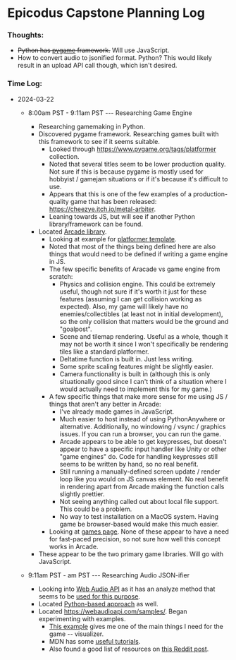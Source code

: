 # Epicodus Capstone Planning Log

### Thoughts:
* ~~Python has [pygame](https://www.pygame.org/news) framework.~~ Will use JavaScript.
* How to convert audio to jsonified format. Python? This would likely result in an upload API call though, which isn't desired.


### Time Log:
* 2024-03-22
  * 8:00am PST - 9:11am PST --- Researching Game Engine
    * Researching gamemaking in Python. 
    * Discovered pygame framework. Researching games built with this framework to see if it seems suitable.
      * Looked through https://www.pygame.org/tags/platformer collection.
      * Noted that several titles seem to be lower production quality. Not sure if this is because pygame is mostly used for hobbyist / gamejam situations or if it's because it's difficult to use.
      * Appears that this is one of the few examples of a production-quality game that has been released: https://cheezye.itch.io/metal-arbiter.
      * Leaning towards JS, but will see if another Python library/framework can be found.
    * Located [Arcade library](https://api.arcade.academy/en/latest/index.html).
      * Looking at example for [platformer template](https://api.arcade.academy/en/latest/examples/template_platformer.html#template-platformer).
      * Noted that most of the things being defined here are also things that would need to be defined if writing a game engine in JS.
      * The few specific benefits of Aracade vs game engine from scratch:
        * Physics and collision engine. This could be extremely useful, though not sure if it's worth it just for these features (assuming I can get collision working as expected). Also, my game will likely have no enemies/collectibles (at least not in initial development), so the only collision that matters would be the ground and "goalpost".
        * Scene and tilemap rendering. Useful as a whole, though it may not be worth it since I won't specifically be rendering tiles like a standard platformer.
        * Deltatime function is built in. Just less writing.
        * Some sprite scaling features might be slightly easier.
        * Camera functionality is built in (although this is only situationally good since I can't think of a situation where I would actually need to implement this for my game.)
      * A few specific things that make more sense for me using JS / things that aren't any better in Arcade:
        * I've already made games in JavaScript.
        * Much easier to host instead of using PythonAnywhere or alternative. Additionally, no windowing / vsync / graphics issues. If you can run a browser, you can run the game.
        * Arcade appears to be able to get keypresses, but doesn't appear to have a specific input handler like Unity or other "game engines" do. Code for handling keypresses still seems to be written by hand, so no real benefit.
        * Still running a manually-defined screen update / render loop like you would on JS canvas element. No real benefit in rendering apart from Arcade making the function calls slightly prettier.
        * Not seeing anything called out about local file support. This could be a problem.
        * No way to test installation on a MacOS system. Having game be browser-based would make this much easier.
      * Looking at [games page](https://api.arcade.academy/en/latest/sample_games.html). None of these appear to have a need for fast-paced precision, so not sure how well this concept works in Arcade.
    * These appear to be the two primary game libraries. Will go with JavaScript.

  * 9:11am PST - am PST --- Researching Audio JSON-ifier
    * Looking into [Web Audio API](https://developer.mozilla.org/en-US/docs/Web/API/Web_Audio_API) as it has an analyze method that seems to be [used for this purpose](https://stackoverflow.com/questions/62408542/how-to-export-an-audio-file-byte-frequency-data-to-a-json-object).
    * Located [Python-based approach](https://stackoverflow.com/questions/61952022/creating-a-json-with-information-about-audio-file) as well.
    * Located https://webaudioapi.com/samples/. Began experimenting with examples.
      * [This example](https://webaudioapi.com/samples/visualizer/) gives me one of the main things I need for the game -- visualizer.
      * MDN has some [useful tutorials](https://developer.mozilla.org/en-US/docs/Web/API/Web_Audio_API/Using_Web_Audio_API).
      * Also found a good list of resources on [this Reddit post](https://developer.mozilla.org/en-US/docs/Web/API/Web_Audio_API/Using_Web_Audio_API).
      